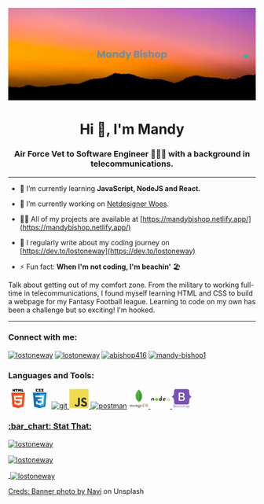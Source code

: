 ![Banner](banner.png)
<h1 align="center">Hi 👋, I'm Mandy</h1>
<h3 align="center">Air Force Vet to Software Engineer 👩🏾‍💻 with a background in telecommunications.</h3>

<hr>

- 🌱 I’m currently learning **JavaScript, NodeJS and React.**

- :construction_worker: I’m currently working on [Netdesigner Woes](https://github.com/lostoneway/netdesigner-woes). 

- 👨‍💻 All of my projects are available at [https://mandybishop.netlify.app/](https://mandybishop.netlify.app/)

- 📝 I regularly write about my coding journey on [https://dev.to/lostoneway](https://dev.to/lostoneway)

- ⚡ Fun fact: **When I'm not coding, I'm beachin'** 🏖️

<p align="left">Talk about getting out of my comfort zone. From the military to working full-time in telecommunications, I found myself learning HTML and CSS to build a webpage for my Fantasy Football league. Learning to code on my own has been a challenge but so exciting! I'm hooked. </p>
<hr>

<h3 align="left">Connect with me:</h3>
<p align="left">
<a href="https://codepen.io/lostoneway" target="blank"><img align="center" src="https://raw.githubusercontent.com/rahuldkjain/github-profile-readme-generator/master/src/images/icons/Social/codepen.svg" alt="lostoneway" height="30" width="40" /></a>
<a href="https://dev.to/lostoneway" target="blank"><img align="center" src="https://raw.githubusercontent.com/rahuldkjain/github-profile-readme-generator/master/src/images/icons/Social/devto.svg" alt="lostoneway" height="30" width="40" /></a>
<a href="https://twitter.com/abishop416" target="blank"><img align="center" src="https://raw.githubusercontent.com/rahuldkjain/github-profile-readme-generator/master/src/images/icons/Social/twitter.svg" alt="abishop416" height="30" width="40" /></a>
<a href="https://linkedin.com/in/mandy-bishop1" target="blank"><img align="center" src="https://raw.githubusercontent.com/rahuldkjain/github-profile-readme-generator/master/src/images/icons/Social/linked-in-alt.svg" alt="mandy-bishop1" height="30" width="40" /></a>
</p>

<h3 align="left">Languages and Tools:</h3>
<p align="left"> <img src="https://raw.githubusercontent.com/devicons/devicon/master/icons/html5/html5-original-wordmark.svg" alt="html5" width="40" height="40"/> </a> <img src="https://raw.githubusercontent.com/devicons/devicon/master/icons/css3/css3-original-wordmark.svg" alt="css3" width="40" height="40"/> </a> <a href="https://git-scm.com/" target="_blank" rel="noreferrer"> <img src="https://www.vectorlogo.zone/logos/git-scm/git-scm-icon.svg" alt="git" width="40" height="40"/> </a> <a href="https://www.w3.org/html/" target="_blank" rel="noreferrer"><a href="https://developer.mozilla.org/en-US/docs/Web/JavaScript" target="_blank" rel="noreferrer"> <img src="https://raw.githubusercontent.com/devicons/devicon/master/icons/javascript/javascript-original.svg" alt="javascript" width="40" height="40"/> </a> <a href="https://postman.com" target="_blank" rel="noreferrer"> <img src="https://www.vectorlogo.zone/logos/getpostman/getpostman-icon.svg" alt="postman" width="40" height="40"/></a> <a href="https://www.mongodb.com/" target="_blank" rel="noreferrer"> <img src="https://raw.githubusercontent.com/devicons/devicon/master/icons/mongodb/mongodb-original-wordmark.svg" alt="mongodb" width="40" height="40"/> </a> <a href="https://nodejs.org" target="_blank" rel="noreferrer"> <img src="https://raw.githubusercontent.com/devicons/devicon/master/icons/nodejs/nodejs-original-wordmark.svg" alt="nodejs" width="40" height="40"/> </a> <a href="https://getbootstrap.com" target="_blank" rel="noreferrer"> <img src="https://raw.githubusercontent.com/devicons/devicon/master/icons/bootstrap/bootstrap-plain-wordmark.svg" alt="bootstrap" width="40" height="40"/> </a> <a href="https://www.w3schools.com/css/" target="_blank" rel="noreferrer"> </p>

<h3 align="left"> :bar_chart: Stat That:</h3>
<p><img align="center" src="https://github-readme-stats.vercel.app/api/top-langs?username=lostoneway&show_icons=true&locale=en&layout=compact&theme=material-palenight" alt="lostoneway" /></p>

<p><img align="center" src="https://github-readme-streak-stats.herokuapp.com/?user=lostoneway&theme=material-palenight" alt="lostoneway" /></p>

<p>&nbsp;<img align="center" src="https://github-readme-stats.vercel.app/api?username=lostoneway&show_icons=true&locale=en&theme=material-palenight" alt="lostoneway" /></p>

Creds: Banner photo by [Navi](https://unsplash.com/@navi_photography?utm_source=unsplash&utm_medium=referral&utm_content=creditCopyText) on Unsplash

<!---
lostoneway/lostoneway is a ✨ special ✨ repository because its `README.md` (this file) appears on your GitHub profile.
You can click the Preview link to take a look at your changes.
--->
